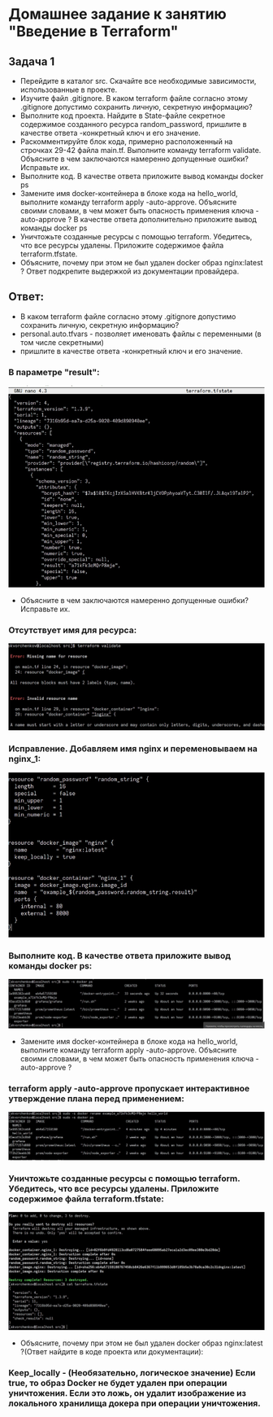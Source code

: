 # Домашнее задание к занятию "Введение в Terraform"

## Задача 1
- Перейдите в каталог src. Скачайте все необходимые зависимости, использованные в проекте.
- Изучите файл .gitignore. В каком terraform файле согласно этому .gitignore допустимо сохранить личную, секретную информацию?
- Выполните код проекта. Найдите в State-файле секретное содержимое созданного ресурса random_password, пришлите в качестве ответа -конкретный ключ и его значение.
- Раскомментируйте блок кода, примерно расположенный на строчках 29-42 файла main.tf. Выполните команду terraform validate. Объясните в чем заключаются намеренно допущенные ошибки? Исправьте их.
- Выполните код. В качестве ответа приложите вывод команды docker ps
- Замените имя docker-контейнера в блоке кода на hello_world, выполните команду terraform apply -auto-approve. Объясните своими словами, в чем может быть опасность применения ключа -auto-approve ? В качестве ответа дополнительно приложите вывод команды docker ps
- Уничтожьте созданные ресурсы с помощью terraform. Убедитесь, что все ресурсы удалены. Приложите содержимое файла terraform.tfstate.
- Объясните, почему при этом не был удален docker образ nginx:latest ? Ответ подкрепите выдержкой из документации провайдера.
## Ответ:
- В каком terraform файле согласно этому .gitignore допустимо сохранить личную, секретную информацию?
- personal.auto.tfvars - позволяет именовать файлы с переменными (в том числе секретными)
- пришлите в качестве ответа -конкретный ключ и его значение.

### В параметре "result":
![](pic/5.jpg)

- Объясните в чем заключаются намеренно допущенные ошибки? Исправьте их.

### Отсутствует имя для ресурса:
![](pic/6.jpg)

### Исправление. Добавляем имя nginx и переменовываем на nginx_1:
![](pic/7.jpg)

### Выполните код. В качестве ответа приложите вывод команды docker ps:
![](pic/8.jpg)
- Замените имя docker-контейнера в блоке кода на hello_world, выполните команду terraform apply -auto-approve. Объясните своими словами, в чем может быть опасность применения ключа -auto-approve ?
### terraform apply -auto-approve пропускает интерактивное утверждение плана перед применением:
![](pic/9.jpg)
### Уничтожьте созданные ресурсы с помощью terraform. Убедитесь, что все ресурсы удалены. Приложите содержимое файла terraform.tfstate:
![](pic/10.jpg)
- Объясните, почему при этом не был удален docker образ nginx:latest ?(Ответ найдите в коде проекта или документации):
### Keep_locally - (Необязательно, логическое значение) Если true, то образ Docker не будет удален при операции уничтожения. Если это ложь, он удалит изображение из локального хранилища докера при операции уничтожения.


